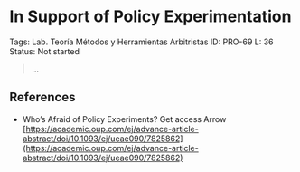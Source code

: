 # In Support of Policy Experimentation

Tags: Lab. Teoría Métodos y Herramientas Arbitristas
ID: PRO-69
L: 36
Status: Not started

> …
> 

## References

- Who’s Afraid of Policy Experiments? Get access Arrow
[https://academic.oup.com/ej/advance-article-abstract/doi/10.1093/ej/ueae090/7825862](https://academic.oup.com/ej/advance-article-abstract/doi/10.1093/ej/ueae090/7825862)